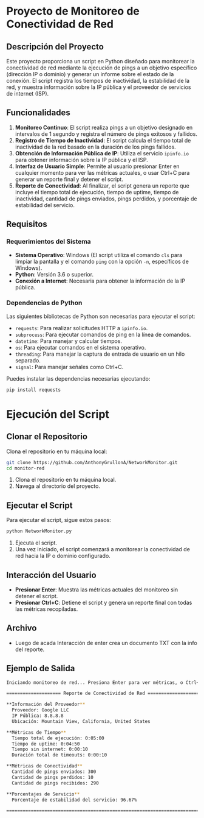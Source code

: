 # Proyecto de Monitoreo de Conectividad de Red

## Descripción del Proyecto

Este proyecto proporciona un script en Python diseñado para monitorear la conectividad de red mediante la ejecución de pings a un objetivo específico (dirección IP o dominio) y generar un informe sobre el estado de la conexión. El script registra los tiempos de inactividad, la estabilidad de la red, y muestra información sobre la IP pública y el proveedor de servicios de internet (ISP).

## Funcionalidades

1. **Monitoreo Continuo**: El script realiza pings a un objetivo designado en intervalos de 1 segundo y registra el número de pings exitosos y fallidos.
2. **Registro de Tiempo de Inactividad**: El script calcula el tiempo total de inactividad de la red basado en la duración de los pings fallidos.
3. **Obtención de Información Pública de IP**: Utiliza el servicio `ipinfo.io` para obtener información sobre la IP pública y el ISP.
4. **Interfaz de Usuario Simple**: Permite al usuario presionar Enter en cualquier momento para ver las métricas actuales, o usar Ctrl+C para generar un reporte final y detener el script.
5. **Reporte de Conectividad**: Al finalizar, el script genera un reporte que incluye el tiempo total de ejecución, tiempo de uptime, tiempo de inactividad, cantidad de pings enviados, pings perdidos, y porcentaje de estabilidad del servicio.

## Requisitos

### Requerimientos del Sistema

- **Sistema Operativo**: Windows (El script utiliza el comando `cls` para limpiar la pantalla y el comando `ping` con la opción `-n`, específicos de Windows).
- **Python**: Versión 3.6 o superior.
- **Conexión a Internet**: Necesaria para obtener la información de la IP pública.

### Dependencias de Python

Las siguientes bibliotecas de Python son necesarias para ejecutar el script:

- `requests`: Para realizar solicitudes HTTP a `ipinfo.io`.
- `subprocess`: Para ejecutar comandos de ping en la línea de comandos.
- `datetime`: Para manejar y calcular tiempos.
- `os`: Para ejecutar comandos en el sistema operativo.
- `threading`: Para manejar la captura de entrada de usuario en un hilo separado.
- `signal`: Para manejar señales como Ctrl+C.

Puedes instalar las dependencias necesarias ejecutando:

```bash
pip install requests
```

# Ejecución del Script

## Clonar el Repositorio

Clona el repositorio en tu máquina local:

```bash
git clone https://github.com/AnthonyGrullonA/NetworkMonitor.git
cd monitor-red
```

1.  Clona el repositorio en tu máquina local.
2.  Navega al directorio del proyecto.

## Ejecutar el Script

Para ejecutar el script, sigue estos pasos:

```bash
python NetworkMonitor.py
```

1. Ejecuta el script.
2. Una vez iniciado, el script comenzará a monitorear la conectividad de red hacia la IP o dominio configurado.

## Interacción del Usuario

- **Presionar Enter**: Muestra las métricas actuales del monitoreo sin detener el script.
- **Presionar Ctrl+C**: Detiene el script y genera un reporte final con todas las métricas recopiladas.

## Archivo

- Luego de acada Interacción de enter crea un documento TXT con la info del reporte.

## Ejemplo de Salida

```bash
Iniciando monitoreo de red... Presiona Enter para ver métricas, o Ctrl+C para detener y generar el reporte final.

==================== Reporte de Conectividad de Red ====================

**Información del Proveedor**
  Proveedor: Google LLC
  IP Pública: 8.8.8.8
  Ubicación: Mountain View, California, United States

**Métricas de Tiempo**
  Tiempo total de ejecución: 0:05:00
  Tiempo de uptime: 0:04:50
  Tiempo sin internet: 0:00:10
  Duración total de timeouts: 0:00:10

**Métricas de Conectividad**
  Cantidad de pings enviados: 300
  Cantidad de pings perdidos: 10
  Cantidad de pings recibidos: 290

**Porcentajes de Servicio**
  Porcentaje de estabilidad del servicio: 96.67%

=======================================================================
```
